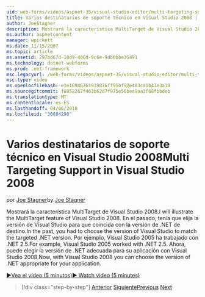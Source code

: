 ```yaml
---
uid: web-forms/videos/aspnet-35/visual-studio-editor/multi-targeting-support-in-visual-studio-2008
title: Varios destinatarios de soporte técnico en Visual Studio 2008 | Documentos de Microsoft
author: JoeStagner
description: Mostrará la característica MultiTarget de Visual Studio 2008. En el pasado, tenía que elija la versión de Visual Studio para que coincida con el destino versi .NET...
ms.author: aspnetcontent
manager: wpickett
ms.date: 11/15/2007
ms.topic: article
ms.assetid: 297bd67d-10d9-406d-9c6e-9db0bbe35491
ms.technology: dotnet-webforms
ms.prod: .net-framework
msc.legacyurl: /web-forms/videos/aspnet-35/visual-studio-editor/multi-targeting-support-in-visual-studio-2008
msc.type: video
ms.openlocfilehash: e1e16946761939876ff95bf92e483ca1b43e3a10
ms.sourcegitcommit: f8852267f463b62d7f975e56bea9aa3f68fbbdeb
ms.translationtype: MT
ms.contentlocale: es-ES
ms.lasthandoff: 04/06/2018
ms.locfileid: "30884290"
---
```

<a name="multi-targeting-support-in-visual-studio-2008"></a><span data-ttu-id="45616-104">Varios destinatarios de soporte técnico en Visual Studio 2008</span><span class="sxs-lookup"><span data-stu-id="45616-104">Multi Targeting Support in Visual Studio 2008</span></span>
====================
<span data-ttu-id="45616-105">por [Joe Stagner](https://github.com/JoeStagner)</span><span class="sxs-lookup"><span data-stu-id="45616-105">by [Joe Stagner](https://github.com/JoeStagner)</span></span>

<span data-ttu-id="45616-106">Mostrará la característica MultiTarget de Visual Studio 2008.</span><span class="sxs-lookup"><span data-stu-id="45616-106">I will illustrate the MultiTarget feature of Visual Studio 2008.</span></span> <span data-ttu-id="45616-107">En el pasado, tenía que elija la versión de Visual Studio para que coincida con la versión de .NET de destino.</span><span class="sxs-lookup"><span data-stu-id="45616-107">In the past, you had to choose the version of Visual Studio to match the targeted .NET version.</span></span> <span data-ttu-id="45616-108">Por ejemplo, Visual Studio 2005 ha trabajado con .NET 2.5.</span><span class="sxs-lookup"><span data-stu-id="45616-108">For example, Visual Studio 2005 worked with .NET 2.5.</span></span> <span data-ttu-id="45616-109">Ahora, puede elegir la versión de .NET adecuada para su aplicación con Visual Studio 2008.</span><span class="sxs-lookup"><span data-stu-id="45616-109">Now, with Visual Studio 2008 you can choose the version of .NET appropriate for your application.</span></span>

[<span data-ttu-id="45616-110">&#9654;Vea el vídeo (5 minutos)</span><span class="sxs-lookup"><span data-stu-id="45616-110">&#9654; Watch video (5 minutes)</span></span>](https://channel9.msdn.com/Blogs/ASP-NET-Site-Videos/multi-targeting-support-in-visual-studio-2008)

> [!div class="step-by-step"]
> <span data-ttu-id="45616-111">[Anterior](javascript-debugging-in-visual-studio-2008.md)
> [Siguiente](intellisense-for-jscript-and-aspnet-ajax.md)</span><span class="sxs-lookup"><span data-stu-id="45616-111">[Previous](javascript-debugging-in-visual-studio-2008.md)
[Next](intellisense-for-jscript-and-aspnet-ajax.md)</span></span>
